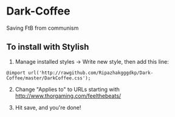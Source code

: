 Dark-Coffee
===========

Saving FtB from communism

To install with Stylish
--------

1. Manage installed styles -> Write new style, then add this line:

`@import url('http://rawgithub.com/Ripazhakgggdkp/Dark-Coffee/master/DarkCoffee.css');`

2. Change "Applies to" to URLs starting with http://www.thorgaming.com/feelthebeats/

3. Hit save, and you're done!
